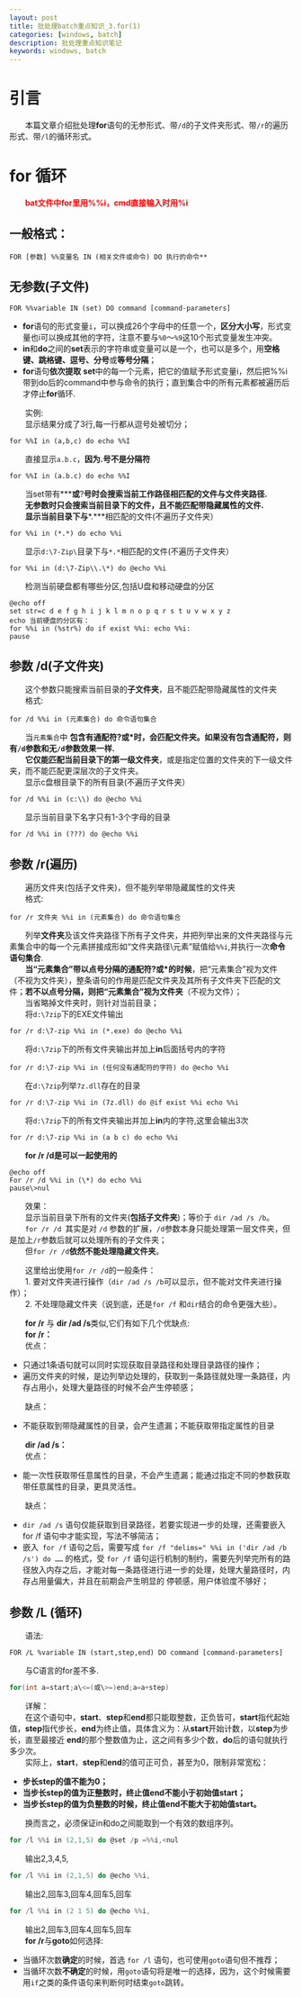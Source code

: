 ```yaml
---
layout: post
title: 批处理batch重点知识_3.for(1)
categories: [windows, batch]
description: 批处理重点知识笔记
keywords: windows, batch
---
```

# 引言  
&emsp;&emsp;本篇文章介绍批处理**for**语句的无参形式、带`/d`的子文件夹形式、带`/r`的遍历形式、带`/l`的循环形式。



# **for 循环**  
&emsp;&emsp;<font  color="red">**bat文件中for里用%%i，cmd直接输入时用%i**</font>  
## **一般格式：**  
```batch
FOR [参数] %%变量名 IN (相关文件或命令) DO 执行的命令**
```
## **无参数(子文件)**
```batch
FOR %%variable IN (set) DO command [command-parameters]
```
- **for**语句的形式变量`i`，可以换成26个字母中的任意一个，**区分大小写**，形式变量也i可以换成其他的字符，注意不要与`%0`～`%9`这10个形式变量发生冲突。  
- **in**和**do**之间的**set**表示的字符串或变量可以是一个，也可以是多个，用**空格键、跳格键、逗号、分号**或**等号分隔**；  
- **for**语句**依次提取** **set**中的每一个元素，把它的值赋予形式变量i，然后把%%i带到do后的command中参与命令的执行；直到集合中的所有元素都被遍历后才停止**for**循环.  

&emsp;&emsp;实例:  
&emsp;&emsp;显示结果分成了3行,每一行都从逗号处被切分；  
```batch
for %%I in (a,b,c) do echo %%I
```
&emsp;&emsp;直接显示`a.b.c`，**因为.号不是分隔符**  
```batch
for %%I in (a.b.c) do echo %%I
```
&emsp;&emsp;当set带有**\***或**?**号时会搜索当前工作路径相匹配的文件与文件夹路径.  
&emsp;&emsp;无参数时只会搜索当前目录下的文件，且不能匹配带隐藏属性的文件.  
&emsp;&emsp;显示当前目录下与**\*.\***相匹配的文件(不遍历子文件夹）  
```batch
for %%i in (*.*) do echo %%i
```
&emsp;&emsp;显示`d:\7-Zip\`目录下与`*.*`相匹配的文件(不遍历子文件夹）  
```batch
for %%i in (d:\7-Zip\\.\*) do @echo %%i
```
&emsp;&emsp;检测当前硬盘都有哪些分区,包括U盘和移动硬盘的分区  
```batch
@echo off
set str=c d e f g h i j k l m n o p q r s t u v w x y z
echo 当前硬盘的分区有：
for %%i in (%str%) do if exist %%i: echo %%i:
pause
```

##  **参数 /d(子文件夹)**
&emsp;&emsp;这个参数只能搜索当前目录的**子文件夹**，且不能匹配带隐藏属性的文件夹  
&emsp;&emsp;格式:  
```batch
for /d %%i in (元素集合) do 命令语句集合
```
&emsp;&emsp;当`元素集合`中 **包含有通配符?或\***时，会匹配文件夹。如果没有包含通配符，则有`/d`参数和无`/d`参数效果一样.  
&emsp;&emsp;它**仅能匹配当前目录下的第一级文件夹**，或是指定位置的文件夹的下一级文件夹，而不能匹配更深层次的子文件夹。  
&emsp;&emsp;显示c盘根目录下的所有目录(不遍历子文件夹）  
```batch
for /d %%i in (c:\\) do @echo %%i
```
&emsp;&emsp;显示当前目录下名字只有1-3个字母的目录  
```batch
for /d %%i in (???) do @echo %%i
```

## **参数 /r(遍历)**
&emsp;&emsp;遍历文件夹(包括子文件夹)，但不能列举带隐藏属性的文件夹  
&emsp;&emsp;格式:  
```batch
for /r 文件夹 %%i in (元素集合) do 命令语句集合
```
&emsp;&emsp;列举**文件夹**及该文件夹路径下所有子文件夹，并把列举出来的文件夹路径与元素集合中的每一个元素拼接成形如“文件夹路径\元素”赋值给`%%i`,并执行一次**命令语句集合**.  
&emsp;&emsp;**当“元素集合”带以点号分隔的通配符?或\*的时候**，把“元素集合”视为文件（不视为文件夹），整条语句的作用是匹配文件夹及其所有子文件夹下匹配的文件；**若不以点号分隔，则把“元素集合”视为文件夹**（不视为文件）；  
&emsp;&emsp;当省略掉文件夹时，则针对当前目录；  
&emsp;&emsp;将`d:\7zip`下的EXE文件输出  
```batch
for /r d:\7-zip %%i in (*.exe) do @echo %%i
```
&emsp;&emsp;将`d:\7zip`下的所有文件夹输出并加上**in**后面括号内的字符  
```batch
for /r d:\7-zip %%i in (任何没有通配符的字符) do @echo %%i
```
&emsp;&emsp;在`d:\7zip`列举`7z.dll`存在的目录  
```batch
for /r d:\7-zip %%i in (7z.dll) do @if exist %%i echo %%i
```
&emsp;&emsp;将`d:\7zip`下的所有文件夹输出并加上**in**内的字符,这里会输出3次  
```batch
for /r d:\7-zip %%i in (a b c) do echo %%i
```
&emsp;&emsp;**for /r /d是可以一起使用的**  
```batch
@echo off
For /r /d %%i in (\*) do echo %%i
pause\>nul
```
&emsp;&emsp;效果：  
&emsp;&emsp;显示当前目录下所有的文件夹(**包括子文件夹**)；等价于 `dir /ad /s /b`。  
&emsp;&emsp;`for /r /d `其实是对 `/d` 参数的扩展，`/d`参数本身只能处理第一层文件夹，但是加上`/r`参数后就可以处理所有的子文件夹；  
&emsp;&emsp;但`for /r /d`**依然不能处理隐藏文件夹**。  

&emsp;&emsp;这里给出使用`for /r /d`的一般条件：  
&emsp;&emsp;1. 要对文件夹进行操作（`dir /ad /s /b`可以显示，但不能对文件夹进行操作）；  
&emsp;&emsp;2. 不处理隐藏文件夹（说到底，还是`for /f` 和`dir`结合的命令更强大些）。  
  
  
&emsp;&emsp;**for /r** 与 **dir /ad /s**类似,它们有如下几个优缺点:  
&emsp;&emsp;**for /r：**  
&emsp;&emsp;优点：  
- 只通过1条语句就可以同时实现获取目录路径和处理目录路径的操作；  
- 遍历文件夹的时候，是边列举边处理的，获取到一条路径就处理一条路径，内存占用小，处理大量路径的时候不会产生停顿感；  

&emsp;&emsp;缺点：  
- 不能获取到带隐藏属性的目录，会产生遗漏；不能获取带指定属性的目录  

&emsp;&emsp;**dir /ad /s：**  
&emsp;&emsp;优点：  
- 能一次性获取带任意属性的目录，不会产生遗漏；能通过指定不同的参数获取带任意属性的目录，更具灵活性。  

&emsp;&emsp;缺点：  
- `dir /ad /s` 语句仅能获取到目录路径，若要实现进一步的处理，还需要嵌入 for /f 语句中才能实现，写法不够简洁；  
- 嵌入` for /f` 语句之后，需要写成 `for /f "delims=" %%i in ('dir /ad /b /s') do ……` 的格式，受 `for /f` 语句运行机制的制约，需要先列举完所有的路径放入内存之后，才能对每一条路径进行进一步的处理，处理大量路径时，内存占用量偏大，并且在前期会产生明显的 停顿感，用户体验度不够好；  
## **参数 /L (循环)**
&emsp;&emsp;语法:  
```batch
FOR /L %variable IN (start,step,end) DO command [command-parameters]
```
&emsp;&emsp;与C语言的for差不多. 
```c
for(int a=start;a\<=(或\>=)end;a=a+step)
```
&emsp;&emsp;详解：  
&emsp;&emsp;在这个语句中，**start**、**step**和**end**都只能取整数，正负皆可，**start**指代起始值，**step**指代步长，**end**为终止值，具体含义为：从**start**开始计数，以**step**为步长，直至最接近 **end**的那个整数值为止，这之间有多少个数，**do**后的语句就执行多少次。  
&emsp;&emsp;实际上，**start**，**step**和**end**的值可正可负，甚至为0，限制非常宽松：  
- **步长step的值不能为0；**  
- **当步长step的值为正整数时，终止值end不能小于初始值start；**  
- **当步长step的值为负整数的时候，终止值end不能大于初始值start。**

&emsp;&emsp;换而言之，必须保证in和do之间能取到一个有效的数组序列。  
```c
for /l %%i in (2,1,5) do @set /p =%%i,<nul
```
&emsp;&emsp;输出2,3,4,5,  
```c
for /l %%i in (2,1,5) do @echo %%i,
```
&emsp;&emsp;输出2,回车3,回车4,回车5,回车  
```c
for /l %%i in (2 1 5) do @echo %%i,
```
&emsp;&emsp;输出2,回车3,回车4,回车5,回车  
&emsp;&emsp;**for /r**与**goto**如何选择:  
- 当循环次数**确定**的时候，首选 `for /l` 语句，也可使用`goto`语句但不推荐；  
- 当循环次数**不确定**的时候，用`goto`语句将是唯一的选择，因为，这个时候需要用`if`之类的条件语句来判断何时结束`goto`跳转。  
